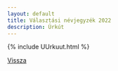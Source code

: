 ```yaml
---
layout: default
title: Választási névjegyzék 2022
description: Úrkút
---
```


{% include UUrkuut.html %}

[Vissza](./)